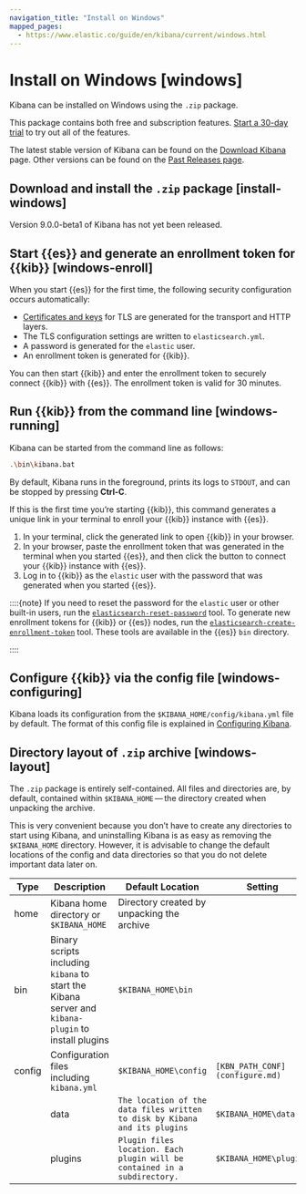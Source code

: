```yaml
---
navigation_title: "Install on Windows"
mapped_pages:
  - https://www.elastic.co/guide/en/kibana/current/windows.html
---
```




# Install on Windows [windows]


Kibana can be installed on Windows using the `.zip` package.

This package contains both free and subscription features. [Start a 30-day trial](../../license/manage-your-license-in-self-managed-cluster.md) to try out all of the features.

The latest stable version of Kibana can be found on the [Download Kibana](https://elastic.co/downloads/kibana) page. Other versions can be found on the [Past Releases page](https://elastic.co/downloads/past-releases).

## Download and install the `.zip` package [install-windows]

Version 9.0.0-beta1 of Kibana has not yet been released.


## Start {{es}} and generate an enrollment token for {{kib}} [windows-enroll]


When you start {{es}} for the first time, the following security configuration occurs automatically:

* [Certificates and keys](installing-elasticsearch.md#stack-security-certificates) for TLS are generated for the transport and HTTP layers.
* The TLS configuration settings are written to `elasticsearch.yml`.
* A password is generated for the `elastic` user.
* An enrollment token is generated for {{kib}}.

You can then start {{kib}} and enter the enrollment token to securely connect {{kib}} with {{es}}. The enrollment token is valid for 30 minutes.


## Run {{kib}} from the command line [windows-running]

Kibana can be started from the command line as follows:

```sh
.\bin\kibana.bat
```

By default, Kibana runs in the foreground, prints its logs to `STDOUT`, and can be stopped by pressing **Ctrl-C**.

If this is the first time you’re starting {{kib}}, this command generates a unique link in your terminal to enroll your {{kib}} instance with {{es}}.

1. In your terminal, click the generated link to open {{kib}} in your browser.
2. In your browser, paste the enrollment token that was generated in the terminal when you started {{es}}, and then click the button to connect your {{kib}} instance with {{es}}.
3. Log in to {{kib}} as the `elastic` user with the password that was generated when you started {{es}}.

::::{note}
If you need to reset the password for the `elastic` user or other built-in users, run the [`elasticsearch-reset-password`](https://www.elastic.co/guide/en/elasticsearch/reference/current/reset-password.html) tool. To generate new enrollment tokens for {{kib}} or {{es}} nodes, run the [`elasticsearch-create-enrollment-token`](https://www.elastic.co/guide/en/elasticsearch/reference/current/create-enrollment-token.html) tool. These tools are available in the {{es}} `bin` directory.

::::



## Configure {{kib}} via the config file [windows-configuring]

Kibana loads its configuration from the `$KIBANA_HOME/config/kibana.yml` file by default.  The format of this config file is explained in [Configuring Kibana](configure.md).


## Directory layout of `.zip` archive [windows-layout]

The `.zip` package is entirely self-contained. All files and directories are, by default, contained within `$KIBANA_HOME` — the directory created when unpacking the archive.

This is very convenient because you don’t have to create any directories to start using Kibana, and uninstalling Kibana is as easy as removing the `$KIBANA_HOME` directory.  However, it is advisable to change the default locations of the config and data directories so that you do not delete important data later on.

| Type | Description | Default Location | Setting |
| --- | --- | --- | --- |
| home | Kibana home directory or `$KIBANA_HOME` | Directory created by unpacking the archive |  |
| bin | Binary scripts including `kibana` to start the Kibana server    and `kibana-plugin` to install plugins | `$KIBANA_HOME\bin` |  |
| config | Configuration files including `kibana.yml` | `$KIBANA_HOME\config` | `[KBN_PATH_CONF](configure.md)` |
|  | data | `The location of the data files written to disk by Kibana and its plugins` | `$KIBANA_HOME\data` |
|  | plugins | `Plugin files location. Each plugin will be contained in a subdirectory.` | `$KIBANA_HOME\plugins` |
